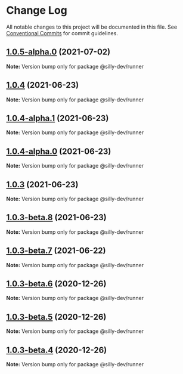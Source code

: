 # Change Log

All notable changes to this project will be documented in this file.
See [Conventional Commits](https://conventionalcommits.org) for commit guidelines.

## [1.0.5-alpha.0](https://github.com/amit1me/mono/compare/@silly-dev/runner@1.0.4...@silly-dev/runner@1.0.5-alpha.0) (2021-07-02)

**Note:** Version bump only for package @silly-dev/runner





## [1.0.4](https://github.com/amit1me/mono/compare/@silly-dev/runner@1.0.3...@silly-dev/runner@1.0.4) (2021-06-23)

**Note:** Version bump only for package @silly-dev/runner





## [1.0.4-alpha.1](https://github.com/amit1me/mono/compare/@silly-dev/runner@1.0.3...@silly-dev/runner@1.0.4-alpha.1) (2021-06-23)

**Note:** Version bump only for package @silly-dev/runner





## [1.0.4-alpha.0](https://github.com/amit1me/mono/compare/@silly-dev/runner@1.0.3...@silly-dev/runner@1.0.4-alpha.0) (2021-06-23)

**Note:** Version bump only for package @silly-dev/runner





## [1.0.3](https://github.com/amit1me/mono/compare/@silly-dev/runner@1.0.3-beta.7...@silly-dev/runner@1.0.3) (2021-06-23)

**Note:** Version bump only for package @silly-dev/runner





## [1.0.3-beta.8](https://github.com/amit1me/mono/compare/@silly-dev/runner@1.0.3-beta.7...@silly-dev/runner@1.0.3-beta.8) (2021-06-23)

**Note:** Version bump only for package @silly-dev/runner





## [1.0.3-beta.7](https://github.com/amit1me/mono/compare/@silly-dev/runner@1.0.3-beta.5...@silly-dev/runner@1.0.3-beta.7) (2021-06-22)

**Note:** Version bump only for package @silly-dev/runner






## [1.0.3-beta.6](https://github.com/amit1me/mono/compare/@silly-dev/runner@1.0.3-beta.5...@silly-dev/runner@1.0.3-beta.6) (2020-12-26)

**Note:** Version bump only for package @silly-dev/runner





## [1.0.3-beta.5](https://github.com/amit1me/mono/compare/@silly-dev/runner@1.0.3-beta.4...@silly-dev/runner@1.0.3-beta.5) (2020-12-26)

**Note:** Version bump only for package @silly-dev/runner





## [1.0.3-beta.4](https://github.com/amit1me/mono/compare/@silly-dev/runner@1.0.3-beta.3...@silly-dev/runner@1.0.3-beta.4) (2020-12-26)

**Note:** Version bump only for package @silly-dev/runner
